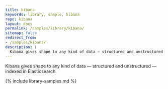```yaml
---
title: kibana
keywords: library, sample, kibana
repo: kibana
layout: docs
permalink: /samples/library/kibana/
sitemap: false
redirect_from:
- /samples/kibana/
description: |
  Kibana gives shape to any kind of data — structured and unstructured — indexed in Elasticsearch.
---
```


Kibana gives shape to any kind of data — structured and unstructured — indexed in Elasticsearch.


{% include library-samples.md %}
